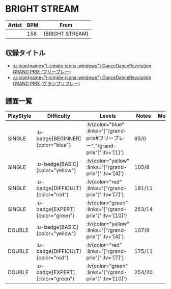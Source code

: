 # BRIGHT STREAM

|Artist|BPM|From|
|------|---|----|
||158|(BRIGHT STREAM)|

## 収録タイトル

- [ :u-icon{name="i-simple-icons-windows"} DanceDanceRevolution GRAND PRIX (フリープレー)](/grand-prix#フリープレー)
- [ :u-icon{name="i-simple-icons-windows"} DanceDanceRevolution GRAND PRIX (グランプリプレー)](/grand-prix)

## 譜面一覧

|PlayStyle|Difficulty|Levels|Notes|Movie|
|---------|----------|------|-----|-----|
|SINGLE| :u-badge[BEGINNER]{color="blue"} | :lv{color="blue" :links='["/grand-prix#フリープレー","/grand-prix"]' :lv='[1]'} |65/0||
|SINGLE| :u-badge[BASIC]{color="yellow"} | :lv{color="yellow" :links='["/grand-prix"]' :lv='[4]'} |105/8||
|SINGLE| :u-badge[DIFFICULT]{color="red"} | :lv{color="red" :links='["/grand-prix"]' :lv='[7]'} |181/11||
|SINGLE| :u-badge[EXPERT]{color="green"} | :lv{color="green" :links='["/grand-prix"]' :lv='[10]'} |253/14||
|DOUBLE| :u-badge[BASIC]{color="yellow"} | :lv{color="yellow" :links='["/grand-prix"]' :lv='[4]'} |107/8||
|DOUBLE| :u-badge[DIFFICULT]{color="red"} | :lv{color="red" :links='["/grand-prix"]' :lv='[7]'} |175/11||
|DOUBLE| :u-badge[EXPERT]{color="green"} | :lv{color="green" :links='["/grand-prix"]' :lv='[10]'} |254/20||
